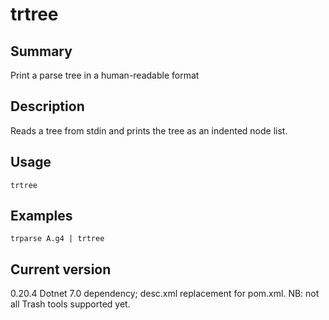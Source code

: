 # trtree

## Summary

Print a parse tree in a human-readable format

## Description

Reads a tree from stdin and prints the tree as an indented node list.

## Usage

    trtree

## Examples

    trparse A.g4 | trtree

## Current version

0.20.4 Dotnet 7.0 dependency; desc.xml replacement for pom.xml. NB: not all Trash tools supported yet.
